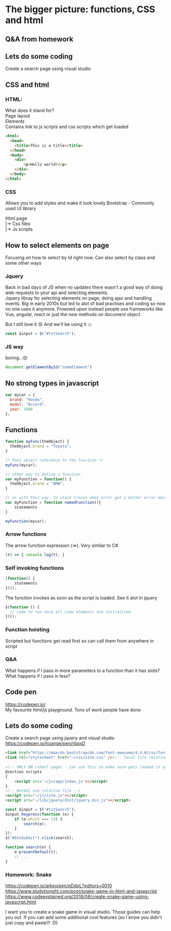# The bigger picture: functions, CSS and html

## Q&A from homework


## Lets do some coding
Create a search page using visual studio

## CSS and html
### HTML:
What does it stand for?  
Page layout  
Elements  
Contains link to js scripts and css scripts which get loaded 

```html
<html>
  <head>
    <title>This is a title</title>
  </head>
  <body>
    <div>
        <p>Hello world!</p>
    </div>
  </body>
</html>
```



### CSS 
Allows you to add styles and make it look lovely
Bootstrap - Commonly used UI library


Html page  
|-> Css files  
|-> Js scripts  




## How to select elements on page
Focusing on how to select by Id right now. Can also select by class and some other ways

### Jquery
Back in bad days of JS when no updates there wasn't a good way of doing web requests to your api and selecting elements.  
Jquery libray for selecting elements on page, doing ajax and handling events. Big in early 2010s but led to alot of bad practises and coding so now no one uses it anymore. Frowned upon instead people use frameworks like Vue, angular, react or just the new methods on document object. 

But I still love it :cry: And we'll be using it :relaxed:
```js
const $input = $("#txtSearch");
```

### JS way
boring...:unamused:
```js
document.getElementById("someElement")
```

## No strong types in javascript
```js
var mycar = {
  brand: "Honda",
  model: "Accord",
  year: 1998
};
```

## Functions
```js
function myFunc(theObject) {
  theObject.brand = "Toyota";
}

/* Pass object reference to the function */
myFunc(mycar);

// other way to define a function
var myFunction = function() {
  theObject.brand = "BMW";
}

// or with this way. In stack traces when error get a better error message (but no one does this way)
var myFunction = function namedFunction(){
    statements
}

myFunction(mycar);
```
### Arrow functions
The arrow function expression (=>). Very similar to C#
```js
(t) => { console.log(t); }
```

### Self invoking functions
```js
(function() {
    statements
})();
```
The function invokes as soon as the script is loaded. See it alot in jquery
```js
$(function () {
  // code to run once all view elements are initialised
})();
```

### Function hoisting
Scripted but functions get read first so can call them from anywhere in script

### Q&A
What happens if I pass in more parameters to a function than it has slots?  
What happens if I pass in less?  



## Code pen
https://codepen.io/  
My favourite html/js playground. Tons of work people have done


## Lets do some coding
Create a search page using jquery and visual studio  
https://codepen.io/huange/pen/rbqsD
```html
<link href="https://maxcdn.bootstrapcdn.com/font-awesome/4.4.0/css/font-awesome.min.css" rel="stylesheet"><!-- Web link -->
<link rel="stylesheet" href="~/css/site.css" /><!-- local file relative link -->
    
<!-- ONLY ON cshmtl pages - can use this to make sure gets loaded in scripts part --> 
@section scripts
{
    <script src='~/js/app/index.js'></script>
}
<!-- Normal use relative file --> 
<script src="~/js/site.js"></script>
<script src="~/lib/jquery/dist/jquery.min.js"></script>
```
```js
const $input = $("#txtSearch");
$input.keypress(function (e) {
    if (e.which === 13) {
        search(e);
    }
});
$("#btnSubmit").click(search);

function search(e) {
    e.preventDefault();
    // ...
}
```


### Homework: Snake
https://codepen.io/arkev/pen/pDdoL?editors=0010  
https://www.studytonight.com/post/snake-game-in-html-and-javascript  
https://www.codeexplained.org/2018/08/create-snake-game-using-javascript.html  

I want you to create a snake game in visual studio. Those guides can help you out. If you can add some additional cool features (so I know you didn't just copy and paste!!! :D)
